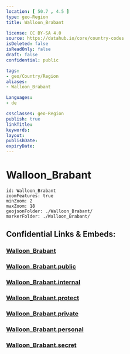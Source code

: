 ```yaml
---
location: [ 50.7 , 4.5 ] 
type: geo-Region
title: Walloon_Brabant

license: CC BY-SA 4.0
source: https://datahub.io/core/country-codes
isDeleted: false
isReadOnly: false
draft: false
confidential: public

tags:
- geo/Country/Region
aliases:
- Walloon_Brabant

Languages:
- de

cssclasses: geo-Region
publish: true
linkTitle: 
keywords: 
layout: 
publishDate: 
expiryDate: 
---
```


# Walloon_Brabant

```leaflet
id: Walloon_Brabant
zoomFeatures: true 
minZoom: 2 
maxZoom: 18
geojsonFolder: ./Walloon_Brabant/
markerFolder: ./Walloon_Brabant/
```


## Confidential Links & Embeds: 

### [Walloon_Brabant](/_Standards/Earth/Continent/Europe/Europe~West/Belgium/Regions~Belgium/Wallonie/counties~Wallonie/Walloon_Brabant.md) 

### [Walloon_Brabant.public](/_public/Earth/Continent/Europe/Europe~West/Belgium/Regions~Belgium/Wallonie/counties~Wallonie/Walloon_Brabant.public.md) 

### [Walloon_Brabant.internal](/_internal/Earth/Continent/Europe/Europe~West/Belgium/Regions~Belgium/Wallonie/counties~Wallonie/Walloon_Brabant.internal.md) 

### [Walloon_Brabant.protect](/_protect/Earth/Continent/Europe/Europe~West/Belgium/Regions~Belgium/Wallonie/counties~Wallonie/Walloon_Brabant.protect.md) 

### [Walloon_Brabant.private](/_private/Earth/Continent/Europe/Europe~West/Belgium/Regions~Belgium/Wallonie/counties~Wallonie/Walloon_Brabant.private.md) 

### [Walloon_Brabant.personal](/_personal/Earth/Continent/Europe/Europe~West/Belgium/Regions~Belgium/Wallonie/counties~Wallonie/Walloon_Brabant.personal.md) 

### [Walloon_Brabant.secret](/_secret/Earth/Continent/Europe/Europe~West/Belgium/Regions~Belgium/Wallonie/counties~Wallonie/Walloon_Brabant.secret.md)

